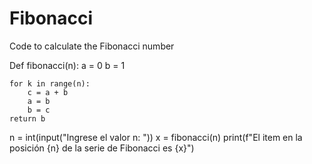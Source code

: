 # Fibonacci
Code to calculate the Fibonacci number

Def fibonacci(n):
	a = 0
	b = 1

	for k in range(n):
		c = a + b
		a = b
		b = c
	return b

n = int(input("Ingrese el valor n: "))
x = fibonacci(n)
print(f"El item en la posición {n} de la serie de Fibonacci es {x}")
